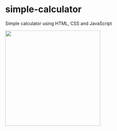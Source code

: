 # simple-calculator
Simple calculator using HTML, CSS and JavaScript

<img src="https://raw.githubusercontent.com/mbprabowo/simple-calculator/master/example-calculator.png" width="300">